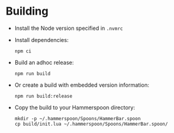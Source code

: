 # Building

- Install the Node version specified in `.nvmrc`
- Install dependencies:

      npm ci

- Build an adhoc release:

      npm run build

- Or create a build with embedded version information:

      npm run build:release

- Copy the build to your Hammerspoon directory:

      mkdir -p ~/.hammerspoon/Spoons/HammerBar.spoon
      cp build/init.lua ~/.hammerspoon/Spoons/HammerBar.spoon/

